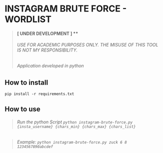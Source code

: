 # INSTAGRAM BRUTE FORCE - WORDLIST

> #### [ UNDER DEVELOPMENT ] **
> ###### USE FOR ACADEMIC PURPOSES ONLY. THE MISUSE OF THIS TOOL IS NOT MY RESPONSIBILITY.
> ###### Application developed in python

## How to install
`pip install -r requirements.txt`

## How to use

> ###### Run the python Script `python instagram-brute-force.py {insta_username} {chars_min} {chars_max} {chars_list}`

> ###### Example: `python instagram-brute-force.py zuck 6 8 1234567890abcdef`
